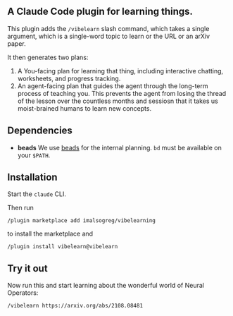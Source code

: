 ## A Claude Code plugin for learning things.

This plugin adds the `/vibelearn` slash command, which takes a single argument,
which is a single-word topic to learn or the URL or an arXiv paper.

It then generates two plans:
 1. A You-facing plan for learning that thing, including interactive chatting,
    worksheets, and progress tracking.
 2. An agent-facing plan that guides the agent through the long-term process
    of teaching you. This prevents the agent from losing the thread of the
    lesson over the countless months and sessiosn that it takes us moist-brained
    humans to learn new concepts.

## Dependencies

 - **beads** We use [beads](https://github.com/steveyegge/beads) for the internal
   planning. `bd` must be available on your `$PATH`.

## Installation

Start the `claude` CLI.

Then run

```
/plugin marketplace add imalsogreg/vibelearning
```

to install the marketplace and

```
/plugin install vibelearn@vibelearn
```

## Try it out

Now run this and start learning about the wonderful world of Neural Operators:

```
/vibelearn https://arxiv.org/abs/2108.08481
```
